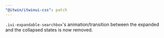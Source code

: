 ```yaml
---
"@itwin/itwinui-css": patch
---
```


`.iui-expandable-searchbox`'s animation/transition between the expanded and the collapsed states is now removed.

